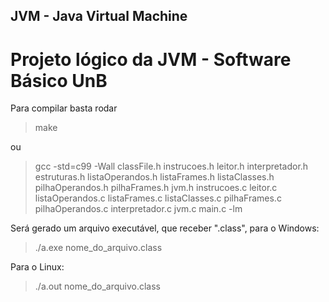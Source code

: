 ## JVM - Java Virtual Machine
# Projeto lógico da JVM - Software Básico UnB

Para compilar basta rodar

> make

ou

> gcc -std=c99 -Wall classFile.h instrucoes.h leitor.h interpretador.h estruturas.h listaOperandos.h listaFrames.h listaClasses.h pilhaOperandos.h pilhaFrames.h jvm.h  instrucoes.c leitor.c listaOperandos.c listaFrames.c listaClasses.c pilhaFrames.c pilhaOperandos.c interpretador.c jvm.c main.c -lm

Será gerado um arquivo executável, que receber ".class", para o Windows:

> ./a.exe nome_do_arquivo.class

Para o Linux:

> ./a.out nome_do_arquivo.class

